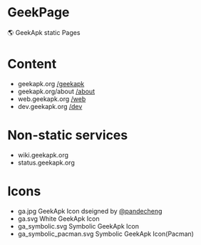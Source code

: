# GeekPage
🌎 GeekApk static Pages

# Content
+ geekapk.org [/geekapk](./geekapk)
+ geekapk.org/about [/about](./about)
+ web.geekapk.org [/web](./web)
+ dev.geekapk.org [/dev](./dev)

# Non-static services
+ wiki.geekapk.org
+ status.geekapk.org

# Icons
+ ga.jpg GeekApk Icon dseigned by [@pandecheng](https://web.geekapk.org/index.html?search=pandecheng#users)
+ ga.svg White GeekApk Icon
+ ga_symbolic.svg Symbolic GeekApk Icon
+ ga_symbolic_pacman.svg Symbolic GeekApk Icon(Pacman)